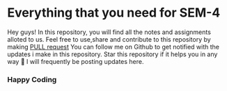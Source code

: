 # Everything that you need for SEM-4 ###

Hey guys! In this repository, you will find all the notes and assignments alloted to us.
Feel free to use,share and contribute to this repository by making <a href="https://docs.github.com/en/github/collaborating-with-issues-and-pull-requests/about-pull-requests#:~:text=Pull%20requests%20let%20you%20tell,merged%20into%20the%20base%20branch.">PULL request</a>
You can follow me on Github to get notified with the updates i make in this repository.
Star this repository if it helps you in any way 🙂
I will frequently be posting updates here.
### Happy Coding
